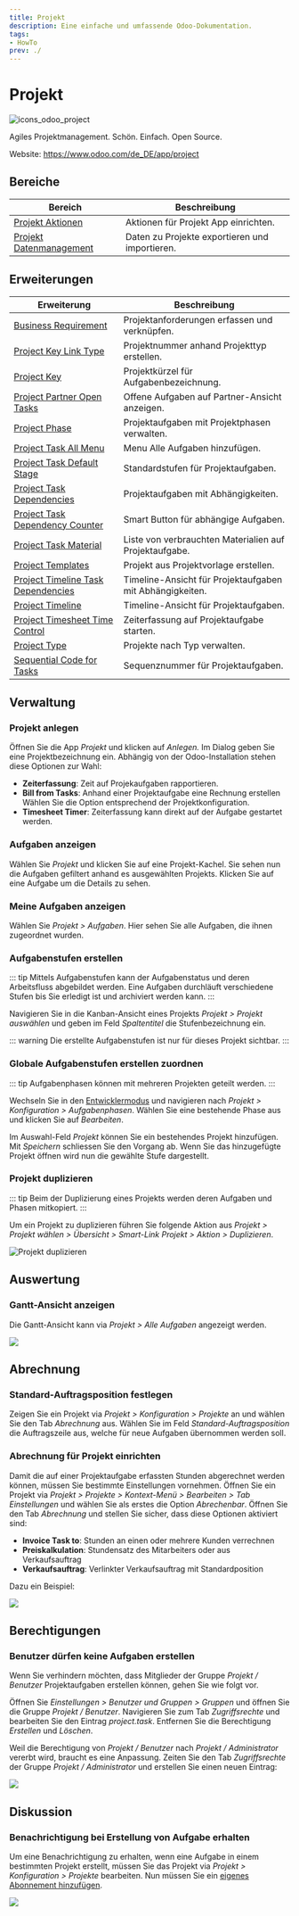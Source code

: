 ```yaml
---
title: Projekt
description: Eine einfache und umfassende Odoo-Dokumentation.
tags:
- HowTo
prev: ./
---
```

# Projekt
![icons_odoo_project](attachments/icons_odoo_project.png)

Agiles Projektmanagement. Schön. Einfach. Open Source.

Website: <https://www.odoo.com/de_DE/app/project>

## Bereiche

| Bereich                                                   | Beschreibung                                   |
| --------------------------------------------------------- | ---------------------------------------------- |
| [Projekt Aktionen](Project%20Actions.md)                  | Aktionen für Projekt App einrichten.           |
| [Projekt Datenmanagement](Project%20Data%20Management.md) | Daten zu Projekte exportieren und importieren. |

## Erweiterungen

| Erweiterung                                                                       | Beschreibung                                             |
| --------------------------------------------------------------------------------- | -------------------------------------------------------- |
| [Business Requirement](Business%20Requirement.md)                                 | Projektanforderungen erfassen und verknüpfen.            |
| [Project Key Link Type](Project%20Key%20Link%20Type.md)                           | Projektnummer anhand Projekttyp erstellen.               |
| [Project Key](Project%20Key.md)                                                   | Projektkürzel für Aufgabenbezeichnung.                   |
| [Project Partner Open Tasks](Project%20Partner%20Open%20Tasks.md)                 | Offene Aufgaben auf Partner-Ansicht anzeigen.            |
| [Project Phase](Project%20Phase.md)                                               | Projektaufgaben mit Projektphasen verwalten.             |
| [Project Task All Menu](Project%20Task%20All%20Menu.md)                           | Menu Alle Aufgaben hinzufügen.                           |
| [Project Task Default Stage](Project%20Task%20Default%20Stage.md)                 | Standardstufen für Projektaufgaben.                      |
| [Project Task Dependencies](Project%20Task%20Dependencies.md)                     | Projektaufgaben mit Abhängigkeiten.                      |
| [Project Task Dependency Counter](Project%20Task%20Dependency%20Counter.md)       | Smart Button für abhängige Aufgaben.                     |
| [Project Task Material](Project%20Task%20Material.md)                             | Liste von verbrauchten Materialien auf Projektaufgabe.   |
| [Project Templates](Project%20Templates.md)                                       | Projekt aus Projektvorlage erstellen.                    |
| [Project Timeline Task Dependencies](Project%20Timeline%20Task%20Dependencies.md) | Timeline-Ansicht für Projektaufgaben mit Abhängigkeiten. |
| [Project Timeline](Project%20Timeline.md)                                         | Timeline-Ansicht für Projektaufgaben.                    |
| [Project Timesheet Time Control](Project%20Timesheet%20Time%20Control.md)         | Zeiterfassung auf Projektaufgabe starten.                |
| [Project Type](Project%20Type.md)                                                 | Projekte nach Typ verwalten.                             |
| [Sequential Code for Tasks](Sequential%20Code%20for%20Tasks.md)                   | Sequenznummer für Projektaufgaben.                       |

## Verwaltung

### Projekt anlegen

Öffnen Sie die App *Projekt* und klicken auf *Anlegen.* Im Dialog geben Sie eine Projektbezeichnung ein. Abhängig von der Odoo-Installation stehen diese Optionen zur Wahl:

* **Zeiterfassung**: Zeit auf Projekaufgaben rapportieren.
* **Bill from Tasks**: Anhand einer Projektaufgabe eine Rechnung erstellen
Wählen Sie die Option entsprechend der Projektkonfiguration.
* **Timesheet Timer**: Zeiterfassung kann direkt auf der Aufgabe gestartet werden.

### Aufgaben anzeigen

Wählen Sie *Projekt* und klicken Sie auf eine Projekt-Kachel. Sie sehen nun die Aufgaben gefiltert anhand es ausgewählten Projekts. Klicken Sie auf eine Aufgabe um die Details zu sehen.

### Meine Aufgaben anzeigen

Wählen Sie *Projekt > Aufgaben*. Hier sehen Sie alle Aufgaben, die ihnen zugeordnet wurden.

### Aufgabenstufen erstellen

::: tip
Mittels Aufgabenstufen kann der Aufgabenstatus und deren Arbeitsfluss abgebildet werden. Eine Aufgaben durchläuft verschiedene Stufen bis Sie erledigt ist und archiviert werden kann.
:::

Navigieren Sie in die Kanban-Ansicht eines Projekts *Projekt > Projekt auswählen* und geben im Feld *Spaltentitel* die Stufenbezeichnung ein.

::: warning
Die erstellte Aufgabenstufen ist nur für dieses Projekt sichtbar.
:::

### Globale Aufgabenstufen erstellen zuordnen

::: tip
Aufgabenphasen können mit mehreren Projekten geteilt werden.
:::

Wechseln Sie in den [Entwicklermodus](Settings.md#Entwicklermodus%20aktivieren) und navigieren nach *Projekt > Konfiguration > Aufgabenphasen*. Wählen Sie eine bestehende Phase aus und klicken Sie auf *Bearbeiten*.

Im Auswahl-Feld *Projekt* können Sie ein bestehendes Projekt hinzufügen. Mit *Speichern* schliessen Sie den Vorgang ab. Wenn Sie das hinzugefügte Projekt öffnen wird nun die gewählte Stufe dargestellt.

### Projekt duplizieren

::: tip
Beim der Duplizierung eines Projekts werden deren Aufgaben und Phasen mitkopiert.
:::

Um ein Projekt zu duplizieren führen Sie folgende Aktion aus *Projekt > Projekt wählen > Übersicht > Smart-Link Projekt > Aktion > Duplizieren*.

![Projekt duplizieren](attachments/Projekt%20duplizieren.gif)

## Auswertung

### Gantt-Ansicht anzeigen

Die Gantt-Ansicht kann via *Projekt > Alle Aufgaben* angezeigt werden.

![](attachments/Projekt%20Gantt-Ansicht%20aktiviert.png)

## Abrechnung

### Standard-Auftragsposition festlegen

Zeigen Sie ein Projekt via *Projekt > Konfiguration > Projekte* an und wählen Sie den Tab *Abrechnung* aus. Wählen Sie im Feld *Standard-Auftragsposition* die Auftragszeile aus, welche für neue Aufgaben übernommen werden soll.

### Abrechnung für Projekt einrichten

Damit die auf einer Projektaufgabe erfassten Stunden abgerechnet werden können, müssen Sie bestimmte Einstellungen vornehmen. Öffnen Sie ein Projekt via *Projekt > Projekte > Kontext-Menü > Bearbeiten > Tab Einstellungen* und wählen Sie als erstes die Option *Abrechenbar*. Öffnen Sie den Tab *Abrechnung* und stellen Sie sicher, dass diese Optionen aktiviert sind:

* **Invoice Task to**: Stunden an einen oder mehrere Kunden verrechnen
* **Preiskalkulation**: Stundensatz des Mitarbeiters oder aus Verkaufsauftrag
* **Verkaufsauftrag**: Verlinkter Verkaufsauftrag mit Standardposition

Dazu ein Beispiel:

![](attachments/Projekt%20Tab%20Abrechnung.png)

## Berechtigungen

### Benutzer dürfen keine Aufgaben erstellen

Wenn Sie verhindern möchten, dass Mitglieder der Gruppe *Projekt / Benutzer* Projektaufgaben erstellen können, gehen Sie wie folgt vor.

Öffnen Sie *Einstellungen > Benutzer und Gruppen > Gruppen* und öffnen Sie die Gruppe *Projekt / Benutzer*. Navigieren Sie zum Tab *Zugriffsrechte* und bearbeiten Sie den Eintrag *project.task*. Entfernen Sie die Berechtigung *Erstellen* und *Löschen*.

Weil die Berechtigung von *Projekt / Benutzer* nach *Projekt / Administrator* vererbt wird, braucht es eine Anpassung. Zeiten Sie den Tab *Zugriffsrechte* der Gruppe *Projekt / Administrator* und erstellen Sie einen neuen Eintrag:

![](attachments/Projekt%20Berechtigung%20Administrator%20Aufgabe.png)

## Diskussion

### Benachrichtigung bei Erstellung von Aufgabe erhalten

Um eine Benachrichtigung zu erhalten, wenn eine Aufgabe in einem bestimmten Projekt erstellt, müssen Sie das Projekt via *Projekt > Konfiguration > Projekte* bearbeiten. Nun müssen Sie ein [eigenes Abonnement hinzufügen](Discuss.md#Eigenes%20Abonnement%20hinzufügen). 

![](attachments/Projekt%20Subscription%20bearbeiten.png)